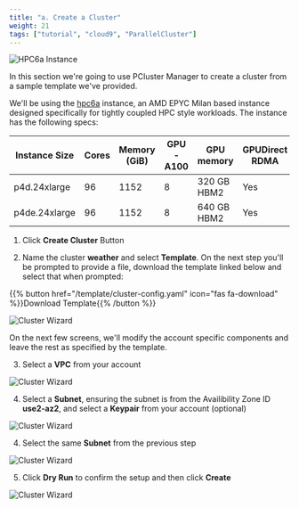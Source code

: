 ```yaml
---
title: "a. Create a Cluster"
weight: 21
tags: ["tutorial", "cloud9", "ParallelCluster"]
---
```


![HPC6a Instance](/images/pcluster/hpc6a.png)

In this section we're going to use PCluster Manager to create a cluster from a sample template we've provided.

We'll be using the [hpc6a](https://aws.amazon.com/ec2/instance-types/hpc6/) instance, an AMD EPYC Milan based instance designed specifically for tightly coupled HPC style workloads. The instance has the following specs:

| Instance Size | Cores | Memory (GiB) | GPU-A100 | GPU memory         | GPUDirect RDMA |  GPU Peer to Peer | On-demand Price/hr |
|---------------|-------|--------------|----------|--------------------|----------------|:-----------------:|--------------------|
| p4d.24xlarge  | 96    | 1152         | 8        | 320 GB HBM2 | Yes            | 600 GB/s NVSwitch | $32.77             |
| p4de.24xlarge | 96    | 1152         | 8        | 640 GB HBM2 | Yes            | 600 GB/s NVSwitch | $40.96             |

1. Click **Create Cluster** Button

2. Name the cluster **weather** and select **Template**. On the next step you'll be prompted to provide a file, download the template linked below and select that when prompted:

{{% button href="/template/cluster-config.yaml" icon="fas fa-download" %}}Download Template{{% /button %}}

![Cluster Wizard](/images/pcluster/pcmanager-1.png)

On the next few screens, we'll modify the account specific components and leave the rest as specified by the template.

3. Select a **VPC** from your account

![Cluster Wizard](/images/pcluster/pcmanager-2.png)

4. Select a **Subnet**, ensuring the subnet is from the Availibility Zone ID **use2-az2**, and select a **Keypair** from your account (optional)

![Cluster Wizard](/images/pcluster/pcmanager-3.png)

4. Select the same **Subnet** from the previous step

![Cluster Wizard](/images/pcluster/pcmanager-4.png)

5. Click **Dry Run** to confirm the setup and then click **Create**

![Cluster Wizard](/images/pcluster/pcmanager-5.png)